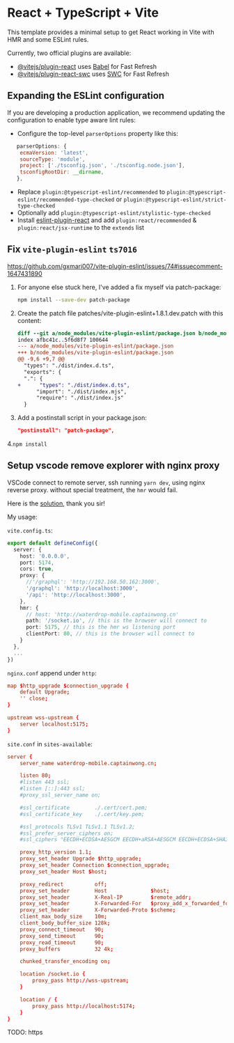 # React + TypeScript + Vite

This template provides a minimal setup to get React working in Vite with HMR and some ESLint rules.

Currently, two official plugins are available:

- [@vitejs/plugin-react](https://github.com/vitejs/vite-plugin-react/blob/main/packages/plugin-react/README.md) uses [Babel](https://babeljs.io/) for Fast Refresh
- [@vitejs/plugin-react-swc](https://github.com/vitejs/vite-plugin-react-swc) uses [SWC](https://swc.rs/) for Fast Refresh

## Expanding the ESLint configuration

If you are developing a production application, we recommend updating the configuration to enable type aware lint rules:

- Configure the top-level `parserOptions` property like this:

```js
   parserOptions: {
    ecmaVersion: 'latest',
    sourceType: 'module',
    project: ['./tsconfig.json', './tsconfig.node.json'],
    tsconfigRootDir: __dirname,
   },
```

- Replace `plugin:@typescript-eslint/recommended` to `plugin:@typescript-eslint/recommended-type-checked` or `plugin:@typescript-eslint/strict-type-checked`
- Optionally add `plugin:@typescript-eslint/stylistic-type-checked`
- Install [eslint-plugin-react](https://github.com/jsx-eslint/eslint-plugin-react) and add `plugin:react/recommended` & `plugin:react/jsx-runtime` to the `extends` list


## Fix `vite-plugin-eslint` `ts7016`

https://github.com/gxmari007/vite-plugin-eslint/issues/74#issuecomment-1647431890

1. For anyone else stuck here, I've added a fix myself via patch-package:
    ```bash
    npm install --save-dev patch-package
    ```

2. Create the patch file patches/vite-plugin-eslint+1.8.1.dev.patch with this content:
    ```diff
    diff --git a/node_modules/vite-plugin-eslint/package.json b/node_modules/vite-plugin-eslint/package.json
    index afbc41c..5f6d8f7 100644
    --- a/node_modules/vite-plugin-eslint/package.json
    +++ b/node_modules/vite-plugin-eslint/package.json
    @@ -9,6 +9,7 @@
      "types": "./dist/index.d.ts",
      "exports": {
      ".": {
    +      "types": "./dist/index.d.ts",
          "import": "./dist/index.mjs",
          "require": "./dist/index.js"
      }
    ```

3. Add a postinstall script in your package.json:
    ```json
    "postinstall": "patch-package",
    ```

4.`npm install`

## Setup vscode remove explorer with nginx proxy

VSCode connect to remote server, ssh running `yarn dev`, using nginx reverse proxy. without special treatment, the `hmr` would fail.

Here is the [solution](https://github.com/vitejs/vite/discussions/6473#discussioncomment-4461746), thank you sir!

My usage:

`vite.config.ts`:
```typescript
export default defineConfig({
  server: {
    host: '0.0.0.0',
    port: 5174,
    cors: true,
    proxy: {
      //'/graphql': 'http://192.168.50.162:3000',
      '/graphql': 'http://localhost:3000',
      '/api': 'http://localhost:3000',
    },
    hmr: {
      // host: 'http://waterdrop-mobile.captainwong.cn'
      path: '/socket.io', // this is the browser will connect to
      port: 5175, // this is the hmr ws listening port
      clientPort: 80, // this is the browser will connect to
    }
  },
  ...
})
```

`nginx.conf` append under `http`:
```conf
map $http_upgrade $connection_upgrade {
    default Upgrade;
    '' close;
}

upstream wss-upstream {
    server localhost:5175;
}
```

`site.conf` in `sites-available`:
```conf
server {
    server_name waterdrop-mobile.captainwong.cn;

    listen 80;
    #listen 443 ssl;
    #listen [::]:443 ssl;
    #proxy_ssl_server_name on;

    #ssl_certificate        ./.cert/cert.pem;
    #ssl_certificate_key    ./.cert/key.pem;

    #ssl_protocols TLSv1 TLSv1.1 TLSv1.2;
    #ssl_prefer_server_ciphers on;
    #ssl_ciphers "EECDH+ECDSA+AESGCM EECDH+aRSA+AESGCM EECDH+ECDSA+SHA384 #EECDH+ECDSA+SHA256 EECDH+aRSA+SHA384 EECDH+aRSA+SHA256 EECDH+aRSA+RC4 EECDH #EDH+aRSA RC4 !aNULL !eNULL !LOW !3DES !MD5 !EXP !PSK !SRP !DSS";

    proxy_http_version 1.1;
    proxy_set_header Upgrade $http_upgrade;
    proxy_set_header Connection $connection_upgrade;
    proxy_set_header Host $host;

    proxy_redirect          off;
    proxy_set_header        Host              $host;
    proxy_set_header        X-Real-IP         $remote_addr;
    proxy_set_header        X-Forwarded-For   $proxy_add_x_forwarded_for;
    proxy_set_header        X-Forwarded-Proto $scheme;
    client_max_body_size    10m;
    client_body_buffer_size 128k;
    proxy_connect_timeout   90;
    proxy_send_timeout      90;
    proxy_read_timeout      90;
    proxy_buffers           32 4k;

    chunked_transfer_encoding on;

    location /socket.io {
        proxy_pass http://wss-upstream;
    }

    location / {
        proxy_pass http://localhost:5174;
    }
}
```

TODO: https